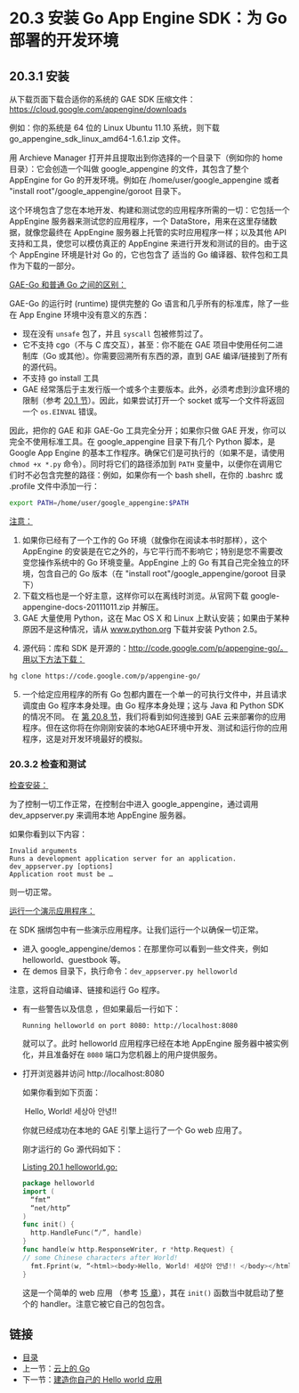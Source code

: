 # 20.3 安装 Go App Engine SDK：为 Go 部署的开发环境

## 20.3.1 安装

从下载页面下载合适你的系统的 GAE SDK 压缩文件：https://cloud.google.com/appengine/downloads

例如：你的系统是 64 位的 Linux Ubuntu 11.10 系统，则下载 go_appengine_sdk_linux_amd64-1.6.1.zip 文件。

用 Archieve Manager 打开并且提取出到你选择的一个目录下（例如你的 home 目录）：它会创造一个叫做 google_appengine 的文件，其包含了整个 AppEngine for Go 的开发环境。例如在 /home/user/google_appengine 或者 "install root"/google_appengine/goroot 目录下。

这个环境包含了您在本地开发、构建和测试您的应用程序所需的一切：它包括一个 AppEngine 服务器来测试您的应用程序，一个 DataStore，用来在这里存储数据，就像您最终在 AppEngine 服务器上托管的实时应用程序一样；以及其他 API 支持和工具，使您可以模仿真正的 AppEngine 来进行开发和测试的目的。由于这个 AppEngine 环境是针对 Go 的，它也包含了 适当的 Go 编译器、软件包和工具作为下载的一部分。

<u>GAE-Go 和普通 Go 之间的区别：</u>

GAE-Go 的运行时 (runtime) 提供完整的 Go 语言和几乎所有的标准库，除了一些在 App Engine 环境中没有意义的东西：

- 现在没有 `unsafe` 包了，并且 `syscall` 包被修剪过了。
- 它不支持 cgo（不与 C 库交互），甚至：你不能在 GAE 项目中使用任何二进制库（Go 或其他）。你需要回溯所有东西的源，直到 GAE 编译/链接到了所有的源代码。
- 不支持 go install 工具
- GAE 经常落后于主发行版一个或多个主要版本。此外，必须考虑到沙盒环境的限制（参考 [20.1 节](20.1.md)）。因此，如果尝试打开一个 socket 或写一个文件将返回一个 `os.EINVAL` 错误。

因此，把你的 GAE 和非 GAE-Go 工具完全分开；如果你只做 GAE 开发，你可以完全不使用标准工具。在 google_appengine 目录下有几个 Python 脚本，是 Google App Engine 的基本工作程序。确保它们是可执行的（如果不是，请使用 `chmod +x *.py` 命令）。同时将它们的路径添加到 `PATH` 变量中，以便你在调用它们时不必包含完整的路径：例如，如果你有一个 bash shell，在你的 .bashrc 或 .profile 文件中添加一行：

```bash
export PATH=/home/user/google_appengine:$PATH
```

<u>注意：</u>

1) 如果你已经有了一个工作的 Go 环境（就像你在阅读本书时那样），这个  AppEngine 的安装是在它之外的，与它平行而不影响它；特别是您不需要改变您操作系统中的 Go 环境变量。AppEngine 上的 Go 有其自己完全独立的环境，包含自己的 Go 版本（在 "install root"/google_appengine/goroot 目录下）
2) 下载文档也是一个好主意，这样你可以在离线时浏览。从官网下载 google-appengine-docs-20111011.zip 并解压。
3) GAE 大量使用 Python，这在 Mac OS X 和 Linux 上默认安装；如果由于某种原因不是这种情况，请从 www.python.org 下载并安装 Python 2.5。

4. 源代码：库和 SDK 是开源的：http://code.google.com/p/appengine-go/。用以下方法下载：

  ```bash
hg clone https://code.google.com/p/appengine-go/
  ```

5) 一个给定应用程序的所有 Go 包都内置在一个单一的可执行文件中，并且请求调度由 Go 程序本身处理。由 Go 程序本身处理；这与 Java 和 Python SDK 的情况不同。
   在 [第 20.8 节](20.8.md)，我们将看到如何连接到 GAE 云来部署你的应用程序。但在这你将在你刚刚安装的本地GAE环境中开发、测试和运行你的应用程序，这是对开发环境最好的模拟。

### 20.3.2 检查和测试

<u>检查安装：</u>

为了控制一切工作正常，在控制台中进入 google_appengine，通过调用 dev_appserver.py 来调用本地 AppEngine 服务器。

如果你看到以下内容： 

```
Invalid arguments
Runs a development application server for an application.
dev_appserver.py [options]
Application root must be …
```

则一切正常。

<u>运行一个演示应用程序：</u>

在 SDK 捆绑包中有一些演示应用程序。让我们运行一个以确保一切正常。

- 进入 google_appengine/demos：在那里你可以看到一些文件夹，例如 helloworld、guestbook 等。
- 在 demos 目录下，执行命令：`dev_appserver.py helloworld`

注意，这将自动编译、链接和运行 Go 程序。

- 有一些警告以及信息 ，但如果最后一行如下：

  ```
  Running helloworld on port 8080: http://localhost:8080
  ```

  就可以了。此时 helloworld 应用程序已经在本地 AppEngine 服务器中被实例化，并且准备好在 `8080` 端口为您机器上的用户提供服务。

- 打开浏览器并访问 http://localhost:8080

  如果你看到如下页面：

  ​	Hello, World! 세상아 안녕!!

  你就已经成功在本地的 GAE 引擎上运行了一个 Go web 应用了。

  刚才运行的 Go 源代码如下：

  <u>Listing 20.1 helloworld.go:</u>

  ```go
  package helloworld
  import (
  	“fmt”
  	“net/http”
  )
  func init() {
  	http.HandleFunc(“/”, handle)
  }
  func handle(w http.ResponseWriter, r *http.Request) {
  // some Chinese characters after World!
  	fmt.Fprint(w, “<html><body>Hello, World! 세상아 안녕!! </body></html>”)
  }
  ```

  这是一个简单的 web 应用 （参考 [15 章](15.0.md)），其在 `init()` 函数当中就启动了整个的 handler。注意它被它自己的包包含。

## 链接

- [目录](getting-started.md)
- 上一节：[云上的 Go](20.2.md)
- 下一节：[建造你自己的 Hello world 应用](20.4.md)
